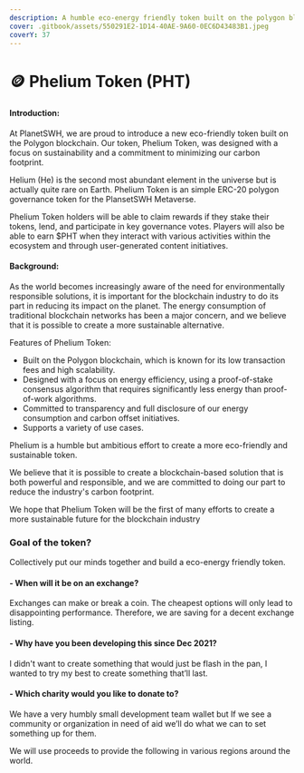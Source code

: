 ```yaml
---
description: A humble eco-energy friendly token built on the polygon blockchain.
cover: .gitbook/assets/550291E2-1D14-40AE-9A60-0EC6D43483B1.jpeg
coverY: 37
---
```


# 🪙 Phelium Token (PHT)

#### Introduction:

At PlanetSWH, we are proud to introduce a new eco-friendly token built on the Polygon blockchain. Our token, Phelium Token, was designed with a focus on sustainability and a commitment to minimizing our carbon footprint.

Helium (He) is the second most abundant element in the universe but is actually quite rare on Earth. Phelium Token is an simple ERC-20 polygon governance token for the PlansetSWH Metaverse.&#x20;

Phelium Token holders will be able to claim rewards if they stake their tokens, lend, and participate in key governance votes. Players will also be able to earn $PHT when they interact with various activities within the ecosystem and through user-generated content initiatives.

#### Background:

As the world becomes increasingly aware of the need for environmentally responsible solutions, it is important for the blockchain industry to do its part in reducing its impact on the planet. The energy consumption of traditional blockchain networks has been a major concern, and we believe that it is possible to create a more sustainable alternative.

Features of Phelium Token:

* Built on the Polygon blockchain, which is known for its low transaction fees and high scalability.
* Designed with a focus on energy efficiency, using a proof-of-stake consensus algorithm that requires significantly less energy than proof-of-work algorithms.
* Committed to transparency and full disclosure of our energy consumption and carbon offset initiatives.
* Supports a variety of use cases.

Phelium is a humble but ambitious effort to create a more eco-friendly and sustainable token.&#x20;

We believe that it is possible to create a blockchain-based solution that is both powerful and responsible, and we are committed to doing our part to reduce the industry's carbon footprint.&#x20;

We hope that Phelium Token will be the first of many efforts to create a more sustainable future for the blockchain industry

### Goal of the token? <a href="#docs-internal-guid-cff01850-774e-9191-62d8-3f9b10b62652" id="docs-internal-guid-cff01850-774e-9191-62d8-3f9b10b62652"></a>

Collectively put our minds together and build a eco-energy friendly token.

#### - When will it be on an exchange?

Exchanges can make or break a coin. The cheapest options will only lead to disappointing performance. Therefore, we are saving for a decent exchange listing.

#### - Why have you been developing this since Dec 2021?

I didn't want to create something that would just be flash in the pan, I wanted to try my best to create something that’ll last.

#### - Which charity would you like to donate to?

We have a very humbly small development team wallet but If we see a community or organization in need of aid we’ll do what we can to set something up for them.

We will use proceeds to provide the following in various regions around the world.

